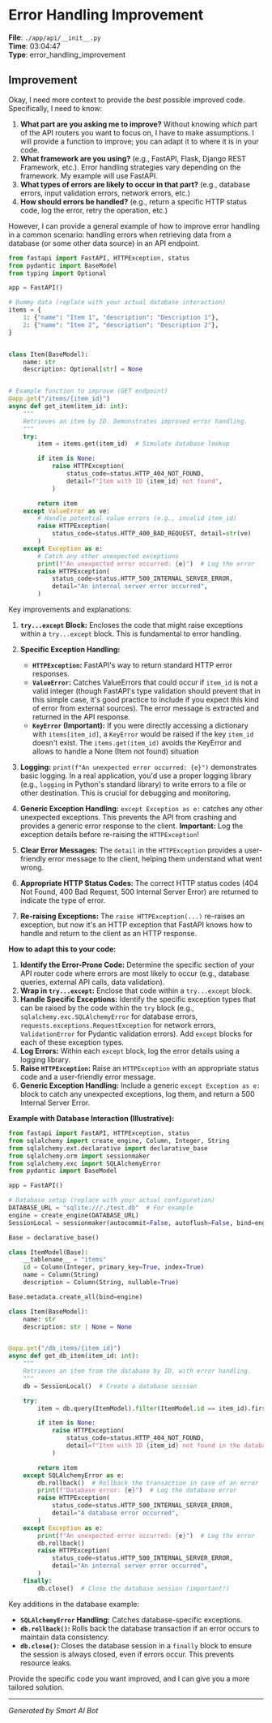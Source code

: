 # Error Handling Improvement

**File**: `./app/api/__init__.py`  
**Time**: 03:04:47  
**Type**: error_handling_improvement

## Improvement

Okay, I need more context to provide the *best* possible improved code.  Specifically, I need to know:

1.  **What part are you asking me to improve?**  Without knowing *which* part of the API routers you want to focus on, I have to make assumptions.  I will provide a function to improve; you can adapt it to where it is in your code.
2.  **What framework are you using?**  (e.g., FastAPI, Flask, Django REST Framework, etc.).  Error handling strategies vary depending on the framework. My example will use FastAPI.
3.  **What types of errors are likely to occur in that part?** (e.g., database errors, input validation errors, network errors, etc.)
4.  **How should errors be handled?** (e.g., return a specific HTTP status code, log the error, retry the operation, etc.)

However, I can provide a general example of how to improve error handling in a common scenario: handling errors when retrieving data from a database (or some other data source) in an API endpoint.

```python
from fastapi import FastAPI, HTTPException, status
from pydantic import BaseModel
from typing import Optional

app = FastAPI()

# Dummy data (replace with your actual database interaction)
items = {
    1: {"name": "Item 1", "description": "Description 1"},
    2: {"name": "Item 2", "description": "Description 2"},
}


class Item(BaseModel):
    name: str
    description: Optional[str] = None


# Example function to improve (GET endpoint)
@app.get("/items/{item_id}")
async def get_item(item_id: int):
    """
    Retrieves an item by ID. Demonstrates improved error handling.
    """
    try:
        item = items.get(item_id)  # Simulate database lookup

        if item is None:
            raise HTTPException(
                status_code=status.HTTP_404_NOT_FOUND,
                detail=f"Item with ID {item_id} not found",
            )

        return item
    except ValueError as ve:
        # Handle potential value errors (e.g., invalid item_id)
        raise HTTPException(
            status_code=status.HTTP_400_BAD_REQUEST, detail=str(ve)
        )
    except Exception as e:
        # Catch any other unexpected exceptions
        print(f"An unexpected error occurred: {e}")  # Log the error
        raise HTTPException(
            status_code=status.HTTP_500_INTERNAL_SERVER_ERROR,
            detail="An internal server error occurred",
        )
```

Key improvements and explanations:

1.  **`try...except` Block:** Encloses the code that might raise exceptions within a `try...except` block. This is fundamental to error handling.

2.  **Specific Exception Handling:**

    *   **`HTTPException`:**  FastAPI's way to return standard HTTP error responses.
    *   **`ValueError`:** Catches ValueErrors that could occur if `item_id` is not a valid integer (though FastAPI's type validation should prevent that in this simple case, it's good practice to include if you expect this kind of error from external sources).  The error message is extracted and returned in the API response.
    *   **`KeyError` (Important):**  If you were directly accessing a dictionary with `items[item_id]`, a `KeyError` would be raised if the key `item_id` doesn't exist.  The `items.get(item_id)` avoids the KeyError and allows to handle a None (Item not found) situation

3.  **Logging:**  `print(f"An unexpected error occurred: {e}")` demonstrates basic logging.  In a real application, you'd use a proper logging library (e.g., `logging` in Python's standard library) to write errors to a file or other destination.  This is crucial for debugging and monitoring.

4.  **Generic Exception Handling:** `except Exception as e:` catches any other unexpected exceptions. This prevents the API from crashing and provides a generic error response to the client.  **Important:**  Log the exception details before re-raising the `HTTPException`!

5.  **Clear Error Messages:**  The `detail` in the `HTTPException` provides a user-friendly error message to the client, helping them understand what went wrong.

6.  **Appropriate HTTP Status Codes:**  The correct HTTP status codes (404 Not Found, 400 Bad Request, 500 Internal Server Error) are returned to indicate the type of error.

7.  **Re-raising Exceptions:** The `raise HTTPException(...)` re-raises an exception, but now it's an HTTP exception that FastAPI knows how to handle and return to the client as an HTTP response.

**How to adapt this to your code:**

1.  **Identify the Error-Prone Code:** Determine the specific section of your API router code where errors are most likely to occur (e.g., database queries, external API calls, data validation).
2.  **Wrap in `try...except`:**  Enclose that code within a `try...except` block.
3.  **Handle Specific Exceptions:**  Identify the specific exception types that can be raised by the code within the `try` block (e.g., `sqlalchemy.exc.SQLAlchemyError` for database errors, `requests.exceptions.RequestException` for network errors, `ValidationError` for Pydantic validation errors).  Add `except` blocks for each of these exception types.
4.  **Log Errors:**  Within each `except` block, log the error details using a logging library.
5.  **Raise `HTTPException`:**  Raise an `HTTPException` with an appropriate status code and a user-friendly error message.
6.  **Generic Exception Handling:**  Include a generic `except Exception as e:` block to catch any unexpected exceptions, log them, and return a 500 Internal Server Error.

**Example with Database Interaction (Illustrative):**

```python
from fastapi import FastAPI, HTTPException, status
from sqlalchemy import create_engine, Column, Integer, String
from sqlalchemy.ext.declarative import declarative_base
from sqlalchemy.orm import sessionmaker
from sqlalchemy.exc import SQLAlchemyError
from pydantic import BaseModel

app = FastAPI()

# Database setup (replace with your actual configuration)
DATABASE_URL = "sqlite:///./test.db"  # For example
engine = create_engine(DATABASE_URL)
SessionLocal = sessionmaker(autocommit=False, autoflush=False, bind=engine)

Base = declarative_base()

class ItemModel(Base):
    __tablename__ = "items"
    id = Column(Integer, primary_key=True, index=True)
    name = Column(String)
    description = Column(String, nullable=True)

Base.metadata.create_all(bind=engine)

class Item(BaseModel):
    name: str
    description: str | None = None


@app.get("/db_items/{item_id}")
async def get_db_item(item_id: int):
    """
    Retrieves an item from the database by ID, with error handling.
    """
    db = SessionLocal()  # Create a database session

    try:
        item = db.query(ItemModel).filter(ItemModel.id == item_id).first()

        if item is None:
            raise HTTPException(
                status_code=status.HTTP_404_NOT_FOUND,
                detail=f"Item with ID {item_id} not found in the database",
            )

        return item
    except SQLAlchemyError as e:
        db.rollback()  # Rollback the transaction in case of an error
        print(f"Database error: {e}")  # Log the database error
        raise HTTPException(
            status_code=status.HTTP_500_INTERNAL_SERVER_ERROR,
            detail="A database error occurred",
        )
    except Exception as e:
        print(f"An unexpected error occurred: {e}")  # Log the error
        db.rollback()
        raise HTTPException(
            status_code=status.HTTP_500_INTERNAL_SERVER_ERROR,
            detail="An internal server error occurred",
        )
    finally:
        db.close()  # Close the database session (important!)
```

Key additions in the database example:

*   **`SQLAlchemyError` Handling:**  Catches database-specific exceptions.
*   **`db.rollback()`:**  Rolls back the database transaction if an error occurs to maintain data consistency.
*   **`db.close()`:**  Closes the database session in a `finally` block to ensure the session is always closed, even if errors occur.  This prevents resource leaks.

Provide the specific code you want improved, and I can give you a more tailored solution.

---
*Generated by Smart AI Bot*
